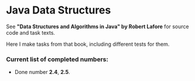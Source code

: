 # Java Data Structures

See **"Data Structures and Algorithms in Java" by Robert Lafore** for source code and task texts.

Here I make tasks from that book, including different tests for them.

### Current list of completed numbers:

- Done number **2.4**, **2.5**.